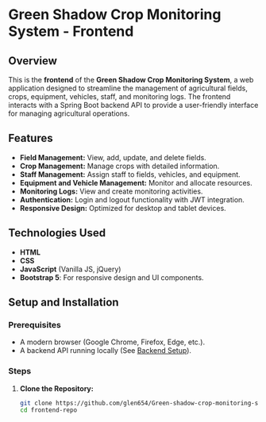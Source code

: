 # Green Shadow Crop Monitoring System - Frontend

## Overview
This is the **frontend** of the **Green Shadow Crop Monitoring System**, a web application designed to streamline the management of agricultural fields, crops, equipment, vehicles, staff, and monitoring logs. The frontend interacts with a Spring Boot backend API to provide a user-friendly interface for managing agricultural operations.

## Features
- **Field Management:** View, add, update, and delete fields.
- **Crop Management:** Manage crops with detailed information.
- **Staff Management:** Assign staff to fields, vehicles, and equipment.
- **Equipment and Vehicle Management:** Monitor and allocate resources.
- **Monitoring Logs:** View and create monitoring activities.
- **Authentication:** Login and logout functionality with JWT integration.
- **Responsive Design:** Optimized for desktop and tablet devices.

## Technologies Used
- **HTML**
- **CSS**
- **JavaScript** (Vanilla JS, jQuery)
- **Bootstrap 5**: For responsive design and UI components.

## Setup and Installation
### Prerequisites
- A modern browser (Google Chrome, Firefox, Edge, etc.).
- A backend API running locally (See [Backend Setup](https://github.com/your-repo/backend-repo)).

### Steps
1. **Clone the Repository:**
   ```bash
   git clone https://github.com/glen654/Green-shadow-crop-monitoring-system.git
   cd frontend-repo
